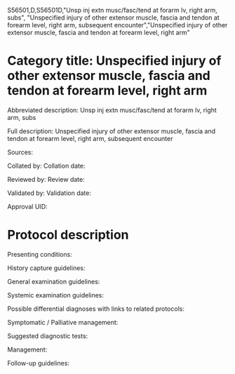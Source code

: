 S56501,D,S56501D,"Unsp inj extn musc/fasc/tend at forarm lv, right arm, subs", "Unspecified injury of other extensor muscle, fascia and tendon at forearm level, right arm, subsequent encounter","Unspecified injury of other extensor muscle, fascia and tendon at forearm level, right arm"
# Category title: Unspecified injury of other extensor muscle, fascia and tendon at forearm level, right arm

Abbreviated description: Unsp inj extn musc/fasc/tend at forarm lv, right arm, subs

Full description: Unspecified injury of other extensor muscle, fascia and tendon at forearm level, right arm, subsequent encounter

Sources:

Collated by:
Collation date:

Reviewed by:
Review date:

Validated by:
Validation date:

Approval UID:

# Protocol description

Presenting conditions:

History capture guidelines:

General examination guidelines:

Systemic examination guidelines:

Possible differential diagnoses with links to related protocols:

Symptomatic / Palliative management:

Suggested diagnostic tests:

Management:

Follow-up guidelines:
